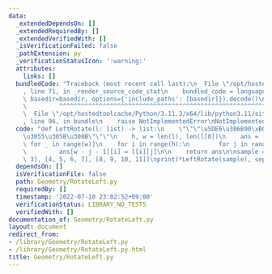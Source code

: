 ```yaml
---
data:
  _extendedDependsOn: []
  _extendedRequiredBy: []
  _extendedVerifiedWith: []
  _isVerificationFailed: false
  _pathExtension: py
  _verificationStatusIcon: ':warning:'
  attributes:
    links: []
  bundledCode: "Traceback (most recent call last):\n  File \"/opt/hostedtoolcache/Python/3.11.3/x64/lib/python3.11/site-packages/onlinejudge_verify/documentation/build.py\"\
    , line 71, in _render_source_code_stat\n    bundled_code = language.bundle(stat.path,\
    \ basedir=basedir, options={'include_paths': [basedir]}).decode()\n          \
    \         ^^^^^^^^^^^^^^^^^^^^^^^^^^^^^^^^^^^^^^^^^^^^^^^^^^^^^^^^^^^^^^^^^^^^^^^^^^^^^^^^^\n\
    \  File \"/opt/hostedtoolcache/Python/3.11.3/x64/lib/python3.11/site-packages/onlinejudge_verify/languages/python.py\"\
    , line 96, in bundle\n    raise NotImplementedError\nNotImplementedError\n"
  code: "def LeftRotate(l: list) -> list:\n    \"\"\"\u5DE6\u306B90\xB0\u56DE\u8EE2\
    \u3055\u305B\u308B\"\"\"\n    h, w = len(l), len(l[0])\n    ans = [[None] * h\
    \ for _ in range(w)]\n    for i in range(h):\n        for j in range(w):\n   \
    \         ans[w - j - 1][i] = l[i][j]\n\n    return ans\n\nsample = [[0, 1, 2,\
    \ 3], [4, 5, 6, 7], [8, 9, 10, 11]]\nprint(*LeftRotate(sample), sep=\"\\n\")"
  dependsOn: []
  isVerificationFile: false
  path: Geometry/RotateLeft.py
  requiredBy: []
  timestamp: '2022-07-10 23:02:52+09:00'
  verificationStatus: LIBRARY_NO_TESTS
  verifiedWith: []
documentation_of: Geometry/RotateLeft.py
layout: document
redirect_from:
- /library/Geometry/RotateLeft.py
- /library/Geometry/RotateLeft.py.html
title: Geometry/RotateLeft.py
---
```

